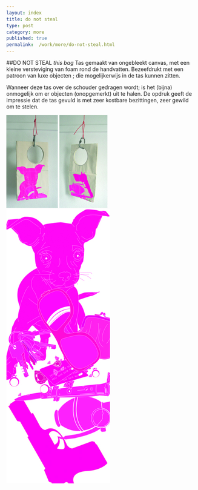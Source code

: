 ```yaml
---
layout: index
title: do not steal
type: post
category: more
published: true
permalink:  /work/more/do-not-steal.html
---
```

##DO NOT STEAL *this bag*
Tas gemaakt van ongebleekt canvas, met een kleine versteviging  van foam rond de handvatten.  Bezeefdrukt met een patroon van luxe objecten ; die mogelijkerwijs in de tas kunnen zitten.

Wanneer deze tas over de schouder gedragen wordt; is het (bijna) onmogelijk om er objecten (onopgemerkt) uit te halen.  De opdruk geeft de impressie dat de tas gevuld is met zeer kostbare bezittingen, zeer gewild om te stelen.

<img class="floatLeft" src="/img/donotsteal/front-tas.jpg" />
<img class="floatLeft" src="/img/donotsteal/back-tas.jpg" />
<img class="floatLeft" src="/img/donotsteal/illustratie-tas.jpg" />
